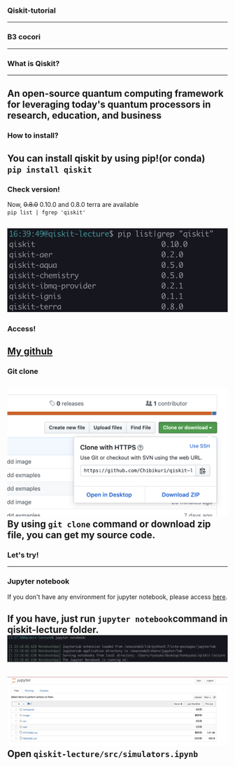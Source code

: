 ### Qiskit-tutorial

___

### B3 cocori

---

### What is Qiskit?
___
An open-source quantum computing framework for leveraging today's quantum processors in research, education, and business 
---
### How to install?
You can install qiskit by using pip!(or conda)  
`pip install qiskit`  
---
### **Check version!**  
Now, ~~0.8.0~~ 0.10.0 and 0.8.0 terra are available  
`pip list | fgrep 'qiskit'`  

![pipcheck](./image/qiskitversion.png)
---
### Access!
[My github](https://github.com/Chibikuri/qiskit-lecture)  
---
### Git clone
![gitclone](./image/gitclone.png)
By using `git clone` command or download zip file, you can get my source code.
---
### Let's try!

---

### Jupyter notebook
If you don't have any environment for jupyter notebook, please access [here](https://colab.research.google.com/github/Chibikuri/qiskit-lecture/blob/master/src/simulators.ipynb).

If you have, just run `jupyter notebook`command in qiskit-lecture folder.
![jupyter](./image/jupytern.png) 
--- 
![notebook](./image/notebook.png)
Open `qiskit-lecture/src/simulators.ipynb`
---
